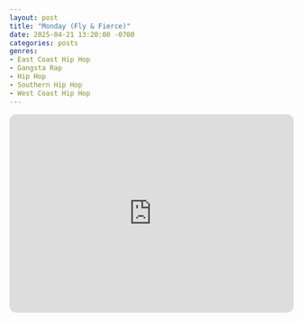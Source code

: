 ```yaml
---
layout: post
title: "Monday (Fly & Fierce)"
date: 2025-04-21 13:20:00 -0700
categories: posts
genres:
- East Coast Hip Hop
- Gangsta Rap
- Hip Hop
- Southern Hip Hop
- West Coast Hip Hop 
---
```

<iframe style="border-radius:12px" src="https://open.spotify.com/embed/playlist/3CkibhseJ9i8pYDoF5qW5x?utm_source=generator" width="100%" height="352" frameBorder="0" allowfullscreen="" allow="autoplay; clipboard-write; encrypted-media; fullscreen; picture-in-picture" loading="lazy"></iframe>